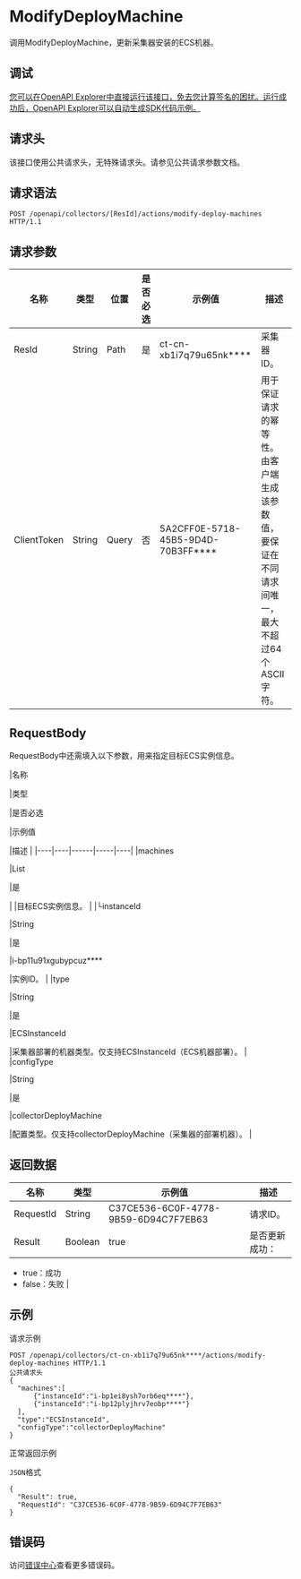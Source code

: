 # ModifyDeployMachine

调用ModifyDeployMachine，更新采集器安装的ECS机器。

## 调试

[您可以在OpenAPI Explorer中直接运行该接口，免去您计算签名的困扰。运行成功后，OpenAPI Explorer可以自动生成SDK代码示例。](https://api.aliyun.com/#product=elasticsearch&api=ModifyDeployMachine&type=ROA&version=2017-06-13)

## 请求头

该接口使用公共请求头，无特殊请求头。请参见公共请求参数文档。

## 请求语法

```
POST /openapi/collectors/[ResId]/actions/modify-deploy-machines HTTP/1.1
```

## 请求参数

|名称|类型|位置|是否必选|示例值|描述|
|--|--|--|----|---|--|
|ResId|String|Path|是|ct-cn-xb1i7q79u65nk\*\*\*\*|采集器ID。 |
|ClientToken|String|Query|否|5A2CFF0E-5718-45B5-9D4D-70B3FF\*\*\*\*|用于保证请求的幂等性。由客户端生成该参数值，要保证在不同请求间唯一，最大不超过64个ASCII字符。 |

## RequestBody

RequestBody中还需填入以下参数，用来指定目标ECS实例信息。

|名称

|类型

|是否必选

|示例值

|描述 |
|----|----|------|-----|----|
|machines

|List

|是

| |目标ECS实例信息。 |
|└instanceId

|String

|是

|i-bp11u91xgubypcuz\*\*\*\*

|实例ID。 |
|type

|String

|是

|ECSInstanceId

|采集器部署的机器类型。仅支持ECSInstanceId（ECS机器部署）。 |
|configType

|String

|是

|collectorDeployMachine

|配置类型。仅支持collectorDeployMachine（采集器的部署机器）。 |

## 返回数据

|名称|类型|示例值|描述|
|--|--|---|--|
|RequestId|String|C37CE536-6C0F-4778-9B59-6D94C7F7EB63|请求ID。 |
|Result|Boolean|true|是否更新成功：

 -   true：成功
-   false：失败 |

## 示例

请求示例

```
POST /openapi/collectors/ct-cn-xb1i7q79u65nk****/actions/modify-deploy-machines HTTP/1.1
公共请求头
{
  "machines":[
      {"instanceId":"i-bp1ei8ysh7orb6eq****"},
      {"instanceId":"i-bp12plyjhrv7eobp****"}
  ],
  "type":"ECSInstanceId",
  "configType":"collectorDeployMachine"
}
```

正常返回示例

`JSON`格式

```
{
  "Result": true,
  "RequestId": "C37CE536-6C0F-4778-9B59-6D94C7F7EB63"
}
```

## 错误码

访问[错误中心](https://error-center.alibabacloud.com/status/product/elasticsearch)查看更多错误码。

